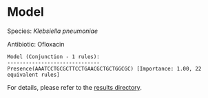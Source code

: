 
# Model

Species: *Klebsiella pneumoniae*

Antibiotic: Ofloxacin

```
Model (Conjunction - 1 rules):
------------------------------
Presence(AAATCCTGCGCTTCCTGAACGCTGCTGGCGC) [Importance: 1.00, 22 equivalent rules]

```

For details, please refer to the [results directory](../../../../../results/scm_b/klebsiella%20pneumoniae/ofloxacin/repeat_4/).

